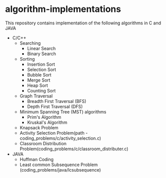 # algorithm-implementations

This repository contains implementation of the following algorithms in C and JAVA

- C/C++
  - Searching
    - Linear Search
    - Binary Search
  - Sorting
    - Insertion Sort
    - Selection Sort
    - Bubble Sort
    - Merge Sort
    - Heap Sort
    - Counting Sort
  - Graph Traversal
    - Breadth First Traversal (BFS)
    - Depth First Traversal (DFS)
  - Minimum Spanning Tree (MST) algorithms
    - Prim's Algorithm
    - Kruskal's Algorithm
  - Knapsack Problem
  - Activity Selection Problem(path - coding_problems/c/activity_selection.c)
  - Classroom Distribution Problem(coding_problems/c/classroom_distributer.c)
- JAVA
  - Huffman Coding
  - Least common Subsequence Problem (coding_problems/java/lcsubsequence)
